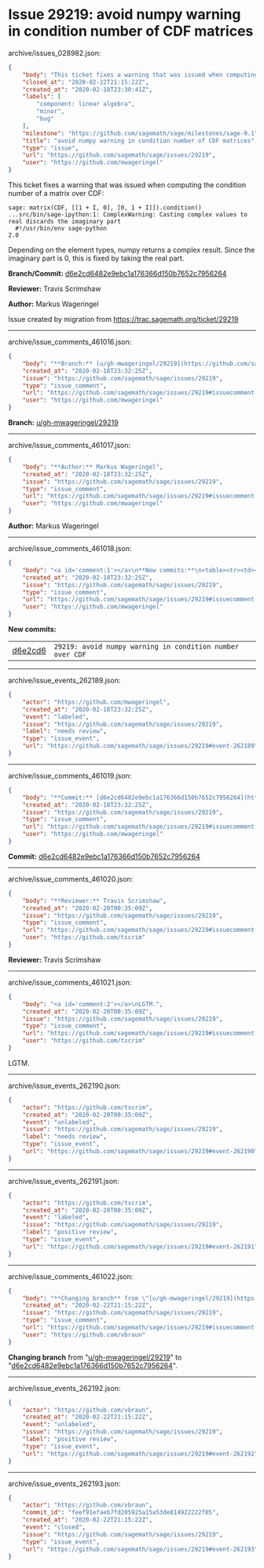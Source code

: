 # Issue 29219: avoid numpy warning in condition number of CDF matrices

archive/issues_028982.json:
```json
{
    "body": "This ticket fixes a warning that was issued when computing the condition number of a matrix over CDF:\n\n```\nsage: matrix(CDF, [[1 + I, 0], [0, 1 + I]]).condition()\n...src/bin/sage-ipython:1: ComplexWarning: Casting complex values to real discards the imaginary part\n  #!/usr/bin/env sage-python\n2.0\n```\n\nDepending on the element types, numpy returns a complex result. Since the imaginary part is 0, this is fixed by taking the real part.\n\n\n**Branch/Commit:** [d6e2cd6482e9ebc1a176366d150b7652c7956264](https://github.com/sagemath/sagetrac-mirror/commit/d6e2cd6482e9ebc1a176366d150b7652c7956264)\n\n**Reviewer:** Travis Scrimshaw\n\n**Author:** Markus Wageringel\n\nIssue created by migration from https://trac.sagemath.org/ticket/29219\n\n",
    "closed_at": "2020-02-22T21:15:22Z",
    "created_at": "2020-02-18T23:30:41Z",
    "labels": [
        "component: linear algebra",
        "minor",
        "bug"
    ],
    "milestone": "https://github.com/sagemath/sage/milestones/sage-9.1",
    "title": "avoid numpy warning in condition number of CDF matrices",
    "type": "issue",
    "url": "https://github.com/sagemath/sage/issues/29219",
    "user": "https://github.com/mwageringel"
}
```
This ticket fixes a warning that was issued when computing the condition number of a matrix over CDF:

```
sage: matrix(CDF, [[1 + I, 0], [0, 1 + I]]).condition()
...src/bin/sage-ipython:1: ComplexWarning: Casting complex values to real discards the imaginary part
  #!/usr/bin/env sage-python
2.0
```

Depending on the element types, numpy returns a complex result. Since the imaginary part is 0, this is fixed by taking the real part.


**Branch/Commit:** [d6e2cd6482e9ebc1a176366d150b7652c7956264](https://github.com/sagemath/sagetrac-mirror/commit/d6e2cd6482e9ebc1a176366d150b7652c7956264)

**Reviewer:** Travis Scrimshaw

**Author:** Markus Wageringel

Issue created by migration from https://trac.sagemath.org/ticket/29219





---

archive/issue_comments_461016.json:
```json
{
    "body": "**Branch:** [u/gh-mwageringel/29219](https://github.com/sagemath/sagetrac-mirror/tree/u/gh-mwageringel/29219)",
    "created_at": "2020-02-18T23:32:25Z",
    "issue": "https://github.com/sagemath/sage/issues/29219",
    "type": "issue_comment",
    "url": "https://github.com/sagemath/sage/issues/29219#issuecomment-461016",
    "user": "https://github.com/mwageringel"
}
```

**Branch:** [u/gh-mwageringel/29219](https://github.com/sagemath/sagetrac-mirror/tree/u/gh-mwageringel/29219)



---

archive/issue_comments_461017.json:
```json
{
    "body": "**Author:** Markus Wageringel",
    "created_at": "2020-02-18T23:32:25Z",
    "issue": "https://github.com/sagemath/sage/issues/29219",
    "type": "issue_comment",
    "url": "https://github.com/sagemath/sage/issues/29219#issuecomment-461017",
    "user": "https://github.com/mwageringel"
}
```

**Author:** Markus Wageringel



---

archive/issue_comments_461018.json:
```json
{
    "body": "<a id='comment:1'></a>\n**New commits:**\n<table><tr><td><a href=\"https://github.com/sagemath/sagetrac-mirror/commit/d6e2cd6482e9ebc1a176366d150b7652c7956264\">d6e2cd6</a></td><td><code>29219: avoid numpy warning in condition number over CDF</code></td></tr></table>\n",
    "created_at": "2020-02-18T23:32:25Z",
    "issue": "https://github.com/sagemath/sage/issues/29219",
    "type": "issue_comment",
    "url": "https://github.com/sagemath/sage/issues/29219#issuecomment-461018",
    "user": "https://github.com/mwageringel"
}
```

<a id='comment:1'></a>
**New commits:**
<table><tr><td><a href="https://github.com/sagemath/sagetrac-mirror/commit/d6e2cd6482e9ebc1a176366d150b7652c7956264">d6e2cd6</a></td><td><code>29219: avoid numpy warning in condition number over CDF</code></td></tr></table>




---

archive/issue_events_262189.json:
```json
{
    "actor": "https://github.com/mwageringel",
    "created_at": "2020-02-18T23:32:25Z",
    "event": "labeled",
    "issue": "https://github.com/sagemath/sage/issues/29219",
    "label": "needs review",
    "type": "issue_event",
    "url": "https://github.com/sagemath/sage/issues/29219#event-262189"
}
```



---

archive/issue_comments_461019.json:
```json
{
    "body": "**Commit:** [d6e2cd6482e9ebc1a176366d150b7652c7956264](https://github.com/sagemath/sagetrac-mirror/commit/d6e2cd6482e9ebc1a176366d150b7652c7956264)",
    "created_at": "2020-02-18T23:32:25Z",
    "issue": "https://github.com/sagemath/sage/issues/29219",
    "type": "issue_comment",
    "url": "https://github.com/sagemath/sage/issues/29219#issuecomment-461019",
    "user": "https://github.com/mwageringel"
}
```

**Commit:** [d6e2cd6482e9ebc1a176366d150b7652c7956264](https://github.com/sagemath/sagetrac-mirror/commit/d6e2cd6482e9ebc1a176366d150b7652c7956264)



---

archive/issue_comments_461020.json:
```json
{
    "body": "**Reviewer:** Travis Scrimshaw",
    "created_at": "2020-02-20T00:35:09Z",
    "issue": "https://github.com/sagemath/sage/issues/29219",
    "type": "issue_comment",
    "url": "https://github.com/sagemath/sage/issues/29219#issuecomment-461020",
    "user": "https://github.com/tscrim"
}
```

**Reviewer:** Travis Scrimshaw



---

archive/issue_comments_461021.json:
```json
{
    "body": "<a id='comment:2'></a>\nLGTM.",
    "created_at": "2020-02-20T00:35:09Z",
    "issue": "https://github.com/sagemath/sage/issues/29219",
    "type": "issue_comment",
    "url": "https://github.com/sagemath/sage/issues/29219#issuecomment-461021",
    "user": "https://github.com/tscrim"
}
```

<a id='comment:2'></a>
LGTM.



---

archive/issue_events_262190.json:
```json
{
    "actor": "https://github.com/tscrim",
    "created_at": "2020-02-20T00:35:09Z",
    "event": "unlabeled",
    "issue": "https://github.com/sagemath/sage/issues/29219",
    "label": "needs review",
    "type": "issue_event",
    "url": "https://github.com/sagemath/sage/issues/29219#event-262190"
}
```



---

archive/issue_events_262191.json:
```json
{
    "actor": "https://github.com/tscrim",
    "created_at": "2020-02-20T00:35:09Z",
    "event": "labeled",
    "issue": "https://github.com/sagemath/sage/issues/29219",
    "label": "positive review",
    "type": "issue_event",
    "url": "https://github.com/sagemath/sage/issues/29219#event-262191"
}
```



---

archive/issue_comments_461022.json:
```json
{
    "body": "**Changing branch** from \"[u/gh-mwageringel/29219](https://github.com/sagemath/sagetrac-mirror/tree/u/gh-mwageringel/29219)\" to \"[d6e2cd6482e9ebc1a176366d150b7652c7956264](https://github.com/sagemath/sagetrac-mirror/commit/d6e2cd6482e9ebc1a176366d150b7652c7956264)\".",
    "created_at": "2020-02-22T21:15:22Z",
    "issue": "https://github.com/sagemath/sage/issues/29219",
    "type": "issue_comment",
    "url": "https://github.com/sagemath/sage/issues/29219#issuecomment-461022",
    "user": "https://github.com/vbraun"
}
```

**Changing branch** from "[u/gh-mwageringel/29219](https://github.com/sagemath/sagetrac-mirror/tree/u/gh-mwageringel/29219)" to "[d6e2cd6482e9ebc1a176366d150b7652c7956264](https://github.com/sagemath/sagetrac-mirror/commit/d6e2cd6482e9ebc1a176366d150b7652c7956264)".



---

archive/issue_events_262192.json:
```json
{
    "actor": "https://github.com/vbraun",
    "created_at": "2020-02-22T21:15:22Z",
    "event": "unlabeled",
    "issue": "https://github.com/sagemath/sage/issues/29219",
    "label": "positive review",
    "type": "issue_event",
    "url": "https://github.com/sagemath/sage/issues/29219#event-262192"
}
```



---

archive/issue_events_262193.json:
```json
{
    "actor": "https://github.com/vbraun",
    "commit_id": "feef91efaeb7fd205925a15a53de814922222f05",
    "created_at": "2020-02-22T21:15:22Z",
    "event": "closed",
    "issue": "https://github.com/sagemath/sage/issues/29219",
    "type": "issue_event",
    "url": "https://github.com/sagemath/sage/issues/29219#event-262193"
}
```

